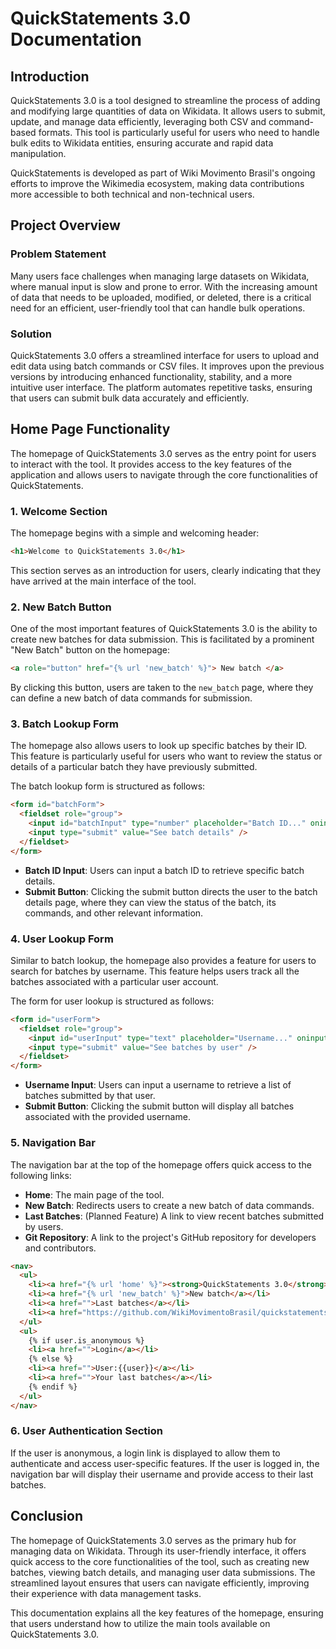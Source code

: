 
# QuickStatements 3.0 Documentation

## Introduction
QuickStatements 3.0 is a tool designed to streamline the process of adding and modifying large quantities of data on Wikidata. It allows users to submit, update, and manage data efficiently, leveraging both CSV and command-based formats. This tool is particularly useful for users who need to handle bulk edits to Wikidata entities, ensuring accurate and rapid data manipulation.

QuickStatements is developed as part of Wiki Movimento Brasil's ongoing efforts to improve the Wikimedia ecosystem, making data contributions more accessible to both technical and non-technical users.

## Project Overview
### Problem Statement
Many users face challenges when managing large datasets on Wikidata, where manual input is slow and prone to error. With the increasing amount of data that needs to be uploaded, modified, or deleted, there is a critical need for an efficient, user-friendly tool that can handle bulk operations.

### Solution
QuickStatements 3.0 offers a streamlined interface for users to upload and edit data using batch commands or CSV files. It improves upon the previous versions by introducing enhanced functionality, stability, and a more intuitive user interface. The platform automates repetitive tasks, ensuring that users can submit bulk data accurately and efficiently.

## Home Page Functionality

The homepage of QuickStatements 3.0 serves as the entry point for users to interact with the tool. It provides access to the key features of the application and allows users to navigate through the core functionalities of QuickStatements.

### 1. **Welcome Section**
The homepage begins with a simple and welcoming header:
```html
<h1>Welcome to QuickStatements 3.0</h1>
```
This section serves as an introduction for users, clearly indicating that they have arrived at the main interface of the tool.

### 2. **New Batch Button**
One of the most important features of QuickStatements 3.0 is the ability to create new batches for data submission. This is facilitated by a prominent "New Batch" button on the homepage:
```html
<a role="button" href="{% url 'new_batch' %}"> New batch </a>
```
By clicking this button, users are taken to the `new_batch` page, where they can define a new batch of data commands for submission.

### 3. **Batch Lookup Form**
The homepage also allows users to look up specific batches by their ID. This feature is particularly useful for users who want to review the status or details of a particular batch they have previously submitted.

The batch lookup form is structured as follows:
```html
<form id="batchForm">
  <fieldset role="group">
    <input id="batchInput" type="number" placeholder="Batch ID..." oninput="updateBatchForm()" required />
    <input type="submit" value="See batch details" />
  </fieldset>
</form>
```
- **Batch ID Input**: Users can input a batch ID to retrieve specific batch details.
- **Submit Button**: Clicking the submit button directs the user to the batch details page, where they can view the status of the batch, its commands, and other relevant information.

### 4. **User Lookup Form**
Similar to batch lookup, the homepage also provides a feature for users to search for batches by username. This feature helps users track all the batches associated with a particular user account.

The form for user lookup is structured as follows:
```html
<form id="userForm">
  <fieldset role="group">
    <input id="userInput" type="text" placeholder="Username..." oninput="updateUserForm()" required />
    <input type="submit" value="See batches by user" />
  </fieldset>
</form>
```
- **Username Input**: Users can input a username to retrieve a list of batches submitted by that user.
- **Submit Button**: Clicking the submit button will display all batches associated with the provided username.

### 5. **Navigation Bar**
The navigation bar at the top of the homepage offers quick access to the following links:
- **Home**: The main page of the tool.
- **New Batch**: Redirects users to create a new batch of data commands.
- **Last Batches**: (Planned Feature) A link to view recent batches submitted by users.
- **Git Repository**: A link to the project's GitHub repository for developers and contributors.

```html
<nav>
  <ul>
    <li><a href="{% url 'home' %}"><strong>QuickStatements 3.0</strong></a></li>
    <li><a href="{% url 'new_batch' %}">New batch</a></li>
    <li><a href="">Last batches</a></li>
    <li><a href="https://github.com/WikiMovimentoBrasil/quickstatements3">Git</a></li>
  </ul>
  <ul>
    {% if user.is_anonymous %}
    <li><a href="">Login</a></li>
    {% else %}
    <li><a href="">User:{{user}}</a></li>
    <li><a href="">Your last batches</a></li>
    {% endif %}
  </ul>
</nav>
```

### 6. **User Authentication Section**
If the user is anonymous, a login link is displayed to allow them to authenticate and access user-specific features. If the user is logged in, the navigation bar will display their username and provide access to their last batches.

## Conclusion
The homepage of QuickStatements 3.0 serves as the primary hub for managing data on Wikidata. Through its user-friendly interface, it offers quick access to the core functionalities of the tool, such as creating new batches, viewing batch details, and managing user data submissions. The streamlined layout ensures that users can navigate efficiently, improving their experience with data management tasks.

This documentation explains all the key features of the homepage, ensuring that users understand how to utilize the main tools available on QuickStatements 3.0.
```

